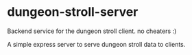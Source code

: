 # dungeon-stroll-server
Backend service for the dungeon stroll client. no cheaters :)

A simple express server to serve dungeon stroll data to clients.

